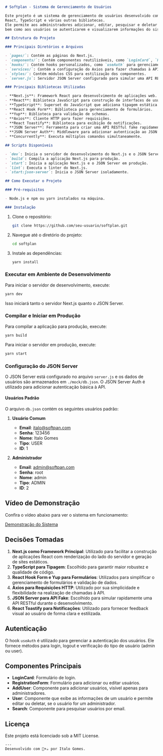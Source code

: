 ```markdown
# Softplan - Sistema de Gerenciamento de Usuários

Este projeto é um sistema de gerenciamento de usuários desenvolvido com Next.js,
React, TypeScript e várias outras bibliotecas.
Ele permite aos administradores adicionar, editar, pesquisar e deletar usuários,
bem como aos usuários se autenticarem e visualizarem informações do sistema.

## Estrutura do Projeto

### Principais Diretórios e Arquivos

- `pages/`: Contém as páginas do Next.js.
- `components/`: Contém componentes reutilizáveis, como `LoginCard`, `RegistrationForm`, `AddUser`, `User`, e `Search`.
- `hooks/`: Contém hooks personalizados, como `useAuth` para gerenciamento de autenticação.
- `services/`: Contém a configuração do Axios para fazer chamadas à API.
- `styles/`: Contém módulos CSS para estilização dos componentes.
- `server.js`: Servidor JSON Server configurado para simular uma API RESTful.

### Principais Bibliotecas Utilizadas

- **Next.js**: Framework React para desenvolvimento de aplicações web.
- **React**: Biblioteca JavaScript para construção de interfaces de usuário.
- **TypeScript**: Superset do JavaScript que adiciona tipagem estática.
- **React Hook Form**: Biblioteca para gerenciamento de formulários.
- **Yup**: Biblioteca para validação de schemas.
- **Axios**: Cliente HTTP para fazer requisições.
- **React Toastify**: Biblioteca para exibição de notificações.
- **JSON Server**: Ferramenta para criar uma API RESTful fake rapidamente.
- **JSON Server Auth**: Middleware para adicionar autenticação ao JSON Server.
- **Concurrently**: Executa múltiplos comandos simultaneamente.

## Scripts Disponíveis

- `dev`: Inicia o servidor de desenvolvimento do Next.js e o JSON Server simultaneamente.
- `build`: Compila a aplicação Next.js para produção.
- `start`: Inicia a aplicação Next.js e o JSON Server em produção.
- `lint`: Executa o linter do Next.js.
- `start:json-server`: Inicia o JSON Server isoladamente.

## Como Executar o Projeto

### Pré-requisitos

- Node.js e npm ou yarn instalados na máquina.

### Instalação
```
1. Clone o repositório:
   ```bash
   git clone https://github.com/seu-usuario/softplan.git
   ```
2. Navegue até o diretório do projeto:
   ```bash
   cd softplan
   ```
3. Instale as dependências:
   ```bash
   yarn install
   ```

### Executar em Ambiente de Desenvolvimento

Para iniciar o servidor de desenvolvimento, execute:
```bash
yarn dev
```

Isso iniciará tanto o servidor Next.js quanto o JSON Server.

### Compilar e Iniciar em Produção

Para compilar a aplicação para produção, execute:
```bash
yarn build
```

Para iniciar o servidor em produção, execute:
```bash
yarn start
```

### Configuração do JSON Server

O JSON Server está configurado no arquivo `server.js` e os dados de usuários são armazenados em `./mock/db.json`. O JSON Server Auth é utilizado para adicionar autenticação básica à API.

#### Usuários Padrão

O arquivo `db.json` contém os seguintes usuários padrão:

1. **Usuário Comum**
   - **Email**: italo@softpan.com
   - **Senha**: 123456
   - **Nome**: Italo Gomes
   - **Tipo**: USER
   - **ID**: 1

2. **Administrador**
   - **Email**: admin@softpan.com
   - **Senha**: root
   - **Nome**: admin
   - **Tipo**: ADMIN
   - **ID**: 2

## Vídeo de Demonstração

Confira o vídeo abaixo para ver o sistema em funcionamento:

[Demonstração do Sistema](https://www.youtube.com/watch?v=ifu4y1VXB3M)



## Decisões Tomadas

1. **Next.js como Framework Principal**: Utilizado para facilitar a construção de aplicações React com renderização do lado do servidor e geração de sites estáticos.
2. **TypeScript para Tipagem**: Escolhido para garantir maior robustez e qualidade de código.
3. **React Hook Form e Yup para Formulários**: Utilizados para simplificar o gerenciamento de formulários e validação de dados.
4. **Axios para Requisições HTTP**: Utilizado por sua simplicidade e flexibilidade na realização de chamadas à API.
5. **JSON Server para API Fake**: Escolhido para simular rapidamente uma API RESTful durante o desenvolvimento.
6. **React Toastify para Notificações**: Utilizado para fornecer feedback visual ao usuário de forma clara e estilizada.

## Autenticação

O hook `useAuth` é utilizado para gerenciar a autenticação dos usuários. Ele fornece métodos para login, logout e verificação do tipo de usuário (admin ou user).

## Componentes Principais

- **LoginCard**: Formulário de login.
- **RegistrationForm**: Formulário para adicionar ou editar usuários.
- **AddUser**: Componente para adicionar usuários, visível apenas para administradores.
- **User**: Componente que exibe as informações de um usuário e permite editar ou deletar, se o usuário for um administrador.
- **Search**: Componente para pesquisar usuários por email.

## Licença

Este projeto está licenciado sob a MIT License.
```
---
Desenvolvido com 💜+☕ por Italo Gomes.
